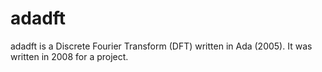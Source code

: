 # adadft
adadft is a Discrete Fourier Transform (DFT) written in Ada (2005). It was written in 2008 for a project.
